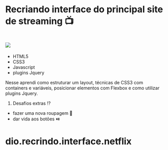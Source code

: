 # Recriando interface do principal site de streaming :tv:

# ![](C:\Users\ferna\Downloads\netflix.png)

- HTML5
- CSS3
- Javascript
- plugins Jquery

Nesse aprendi como estruturar um layout, técnicas de CSS3 com containers e variáveis, posicionar elementos com Flexbox e como utilizar plugins Jquery.

1. Desafios extras :interrobang:

- fazer uma nova roupagem :tshirt:
- dar vida aos botões :play_or_pause_button:
# dio.recrindo.interface.netflix
